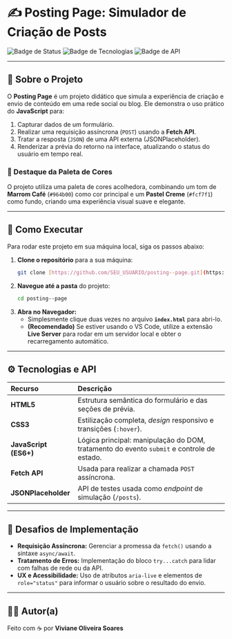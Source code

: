 # ✍️ Posting Page: Simulador de Criação de Posts

![Badge de Status](https://img.shields.io/badge/Status-Concluído-success)
![Badge de Tecnologias](https://img.shields.io/badge/Tecnologias-HTML%20|%20CSS%20|%20JavaScript-blue)
![Badge de API](https://img.shields.io/badge/API-JSONPlaceholder-informational)

---

## 📖 Sobre o Projeto

O **Posting Page** é um projeto didático que simula a experiência de criação e envio de conteúdo em uma rede social ou blog. Ele demonstra o uso prático do **JavaScript** para:

1.  Capturar dados de um formulário.
2.  Realizar uma requisição assíncrona (`POST`) usando a **Fetch API**.
3.  Tratar a resposta (`JSON`) de uma API externa (JSONPlaceholder).
4.  Renderizar a prévia do retorno na interface, atualizando o status do usuário em tempo real.

### 🎨 Destaque da Paleta de Cores

O projeto utiliza uma paleta de cores acolhedora, combinando um tom de **Marrom Café** (`#964b00`) como cor principal e um **Pastel Creme** (`#fcf7f1`) como fundo, criando uma experiência visual suave e elegante.

---

## 🚀 Como Executar

Para rodar este projeto em sua máquina local, siga os passos abaixo:

1.  **Clone o repositório** para a sua máquina:
    ```bash
    git clone [https://github.com/SEU_USUARIO/posting--page.git](https://github.com/SEU_USUARIO/posting--page.git)
    ```
2.  **Navegue até a pasta** do projeto:
    ```bash
    cd posting--page
    ```
3.  **Abra no Navegador:**
    * Simplesmente clique duas vezes no arquivo **`index.html`** para abri-lo.
    * **(Recomendado)** Se estiver usando o VS Code, utilize a extensão **Live Server** para rodar em um servidor local e obter o recarregamento automático.

---

## ⚙️ Tecnologias e API

| Recurso | Descrição |
| :--- | :--- |
| **HTML5** | Estrutura semântica do formulário e das seções de prévia. |
| **CSS3** | Estilização completa, *design* responsivo e transições (`:hover`). |
| **JavaScript (ES6+)** | Lógica principal: manipulação do DOM, tratamento do evento `submit` e controle de estado. |
| **Fetch API** | Usada para realizar a chamada `POST` assíncrona. |
| **JSONPlaceholder** | API de testes usada como *endpoint* de simulação (`/posts`). |

---

## 🎯 Desafios de Implementação

* **Requisição Assíncrona:** Gerenciar a promessa da `fetch()` usando a sintaxe `async/await`.
* **Tratamento de Erros:** Implementação do bloco `try...catch` para lidar com falhas de rede ou da API.
* **UX e Acessibilidade:** Uso de atributos `aria-live` e elementos de `role="status"` para informar o usuário sobre o resultado do envio.

---

## 👨‍💻 Autor(a)

Feito com ☕ por **Viviane Oliveira Soares**
